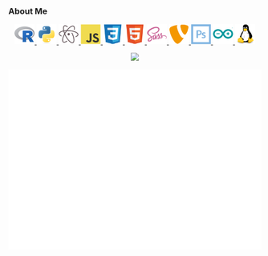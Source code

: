### About Me
<!-- https://devicon.dev/ -->
<!-- Ignore "Followed by X users"
Would be great to add total commits including private
Fix comments on most used languages
Remove "1 Language"
Add an about me
Arch Manjaro macOS terminal atom-->
<!-- 
Work expands so as to fill the time available for its completion. -Parkinson's law
Env. Eng. 
Data Scientist
  (Eco)Toxicology
    Mathematical Modelling
      PBTK
      TK/TD

Projects: A website of my professional path. HTML5/CSS, self-hosted, Shiny, 1080p video,

Photography and video
pipeline for
Currently learning by practice: TYPO3 -->

<!-- Host in different account vercel to not have that in my public repos -->


<!-- <h3 align="center">A passionate frontend developer from the World</h3> -->

<!-- <h3 align="left">Connect with me:</h3>
<p align="left">
<a href="https://linkedin.com/in/smth" target="blank"><img align="center" src="https://raw.githubusercontent.com/rahuldkjain/github-profile-readme-generator/master/src/images/icons/Social/linked-in-alt.svg" alt="smth" height="30" width="40" /></a>
<a href="https://www.youtube.com/c/smth" target="blank"><img align="center" src="https://raw.githubusercontent.com/rahuldkjain/github-profile-readme-generator/master/src/images/icons/Social/youtube.svg" alt="smth" height="30" width="40" /></a>
</p>
 -->
<!-- <h3 align="left">Languages and Tools:</h3> -->

<p align="center"> 
<!-- <a href="https://www.w3schools.com/css/" target="_blank"> <img src="https://raw.githubusercontent.com/devicons/devicon/master/icons/css3/css3-original-wordmark.svg" alt="css3" width="40" height="40"/> </a> <a href="https://www.w3.org/html/" target="_blank"> <img src="https://raw.githubusercontent.com/devicons/devicon/master/icons/html5/html5-original-wordmark.svg" alt="html5" width="40" height="40"/> </a> <a href="https://developer.mozilla.org/en-US/docs/Web/JavaScript" target="_blank"> <img src="https://raw.githubusercontent.com/devicons/devicon/master/icons/javascript/javascript-original.svg" alt="javascript" width="40" height="40"/> </a> <a href="https://www.linux.org/" target="_blank"> <img src="https://raw.githubusercontent.com/devicons/devicon/master/icons/linux/linux-original.svg" alt="linux" width="40" height="40"/> </a> <a href="https://www.photoshop.com/en" target="_blank"> <img src="https://raw.githubusercontent.com/devicons/devicon/master/icons/photoshop/photoshop-line.svg" alt="photoshop" width="40" height="40"/> </a> <a href="https://www.python.org" target="_blank"> <img src="https://raw.githubusercontent.com/devicons/devicon/master/icons/python/python-original.svg" alt="python" width="40" height="40"/> </a> <a href="https://sass-lang.com" target="_blank"> <img src="https://raw.githubusercontent.com/devicons/devicon/master/icons/sass/sass-original.svg" alt="sass" width="40" height="40"/> </a> <a href="https://www.selenium.dev" target="_blank"> <img src="https://raw.githubusercontent.com/detain/svg-logos/780f25886640cef088af994181646db2f6b1a3f8/svg/selenium-logo.svg" alt="selenium" width="40" height="40"/> </a>  -->
<a href="" target="_blank"> <img src="https://github.com/devicons/devicon/blob/master/icons/r/r-original.svg" alt="" width="40" height="40"/> </a>
<a href="" target="_blank"> <img src="https://github.com/devicons/devicon/blob/master/icons/python/python-original.svg" alt="" width="40" height="40"/> </a>
<a href="" target="_blank"> <img src="https://github.com/devicons/devicon/blob/master/icons/atom/atom-original.svg" alt="" width="40" height="40"/> </a>
<a href="" target="_blank"> <img src="https://github.com/devicons/devicon/blob/master/icons/javascript/javascript-original.svg" alt="" width="40" height="40"/> </a>
<a href="" target="_blank"> <img src="https://github.com/devicons/devicon/blob/master/icons/css3/css3-original.svg" alt="css3" width="40" height="40"/> </a>
<a href="" target="_blank"> <img src="https://github.com/devicons/devicon/blob/master/icons/html5/html5-original.svg" alt="" width="40" height="40"/> </a>
<a href="" target="_blank"> <img src="https://github.com/devicons/devicon/blob/master/icons/sass/sass-original.svg" alt="" width="40" height="40"/> </a>
<a href="" target="_blank"> <img src="https://github.com/devicons/devicon/blob/master/icons/typo3/typo3-original.svg" alt="" width="40" height="40"/> </a>
<!-- <a href="" target="_blank"> <img src="https://github.com/devicons/devicon/blob/master/icons/linkedin/linkedin-original.svg" alt="" width="40" height="40"/> </a> -->
<a href="" target="_blank"> <img src="https://github.com/devicons/devicon/blob/master/icons/photoshop/photoshop-line.svg" alt="" width="40" height="40"/> </a>
<a href="" target="_blank"> <img src="https://github.com/devicons/devicon/blob/master/icons/arduino/arduino-original.svg" alt="" width="40" height="40"/> </a>
<a href="" target="_blank"> <img src="https://github.com/devicons/devicon/blob/master/icons/linux/linux-original.svg" alt="" width="40" height="40"/> </a>
</p>



<p align="center">
  <img src ="https://github-readme-stats-pi-five-38.vercel.app/api/top-langs/?username=gnxmanu&count_private=true&layout=compact&hide_border=true&theme=vue-dark&bg_color=00000000&langs_count=6">
</p>

<!-- ![Metrics](https://github.com/gnxmanu/gnxmanu/blob/main/github-metrics.svg) -->

<p align="center">
<img src ="https://github.com/gnxmanu/gnxmanu/blob/main/github-metrics.svg">
</p>

<!-- Others -->

<!-- <p><img align="center" src="https://github-readme-stats-pi-five-38.vercel.app/api/top-langs?username=gnxmanu&show_icons=true&locale=en&layout=compact" alt="gnxmanu" /></p> -->

<!--  [![Top Langs](https://github-readme-stats-pi-five-38.vercel.app/api/top-langs/?username=gnxmanu)](https://github.com/gnxmanu/github-readme-stats) -->
<!-- 
<p align="center">
<img src ="https://github-readme-stats-pi-five-38.vercel.app/api/top-langs/?username=gnxmanu">
</p>

<p align="center">
<img src ="https://github-readme-stats-pi-five-38.vercel.app/api/top-langs/?username=gnxmanu&count_private=true&layout=compact">
</p>

<p align="center">
<img src ="https://github-readme-stats-pi-five-38.vercel.app/api/top-langs/?username=gnxmanu&count_private=false">
</p>
-->
<!-- https://vercel.com/gnxmanu/github-readme-stats -->
